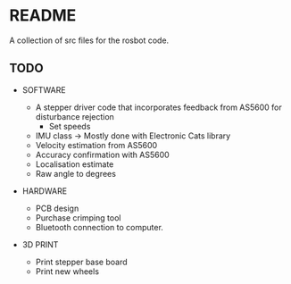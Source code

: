 # README

A collection of src files for the rosbot code. 

## TODO
- SOFTWARE
  - A stepper driver code that incorporates feedback from AS5600 for disturbance rejection
    - Set speeds
  - IMU class -> Mostly done with Electronic Cats library
  - Velocity estimation from AS5600
  - Accuracy confirmation with AS5600
  - Localisation estimate
  - Raw angle to degrees
- HARDWARE
  - PCB design
  - Purchase crimping tool
  - Bluetooth connection to computer. 

- 3D PRINT  
  - Print stepper base board
  - Print new wheels 
  
